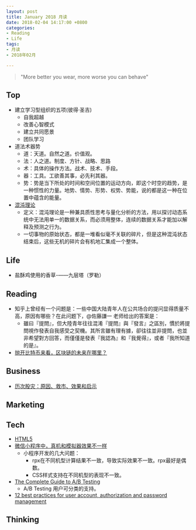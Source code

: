 ```yaml
---
layout: post
title: January 2018 月读
date: 2018-02-04 14:17:00 +0800
categories:
- Reading
- Life
tags:
- 月读
- 2018年02月

---
```


<blockquote class="blockquote-center">
<p>"More better you wear, more worse you can behave"</p>
</blockquote>

## Top

- 建立学习型组织的五项(彼得·圣吉)
	- 自我超越
	- 改善心智模式
	- 建立共同愿景
	- 团队学习
- 道法术器势
	- 道：天道。自然之道。价值观。
	- 法：人之道。制度、方针、战略、思路
	- 术：具体的操作方法。战术、技术、手段。
	- 器：工具。工欲善其事，必先利其器。
	- 势：势是当下所处的时间和空间位置的运动方向，即这个时空的趋势，是一种惯性的力量。地势、情势、形势、权势、势能，说的都是这一种在位置中蕴含的能量。 
- [混沌理论](https://zh.wikipedia.org/wiki/%E6%B7%B7%E6%B2%8C%E7%90%86%E8%AE%BA)
	- 定义：混沌理论是一种兼具质性思考与量化分析的方法，用以探讨动态系统中无法用单一的数据关系，而必须用整体，连续的数据关系才能加以解释及预测之行为。
	- 一切事物的原始状态，都是一堆看似毫不关联的碎片，但是这种混沌状态结束后，这些无机的碎片会有机地汇集成一个整体。

## Life

- 盐酥鸡使用的香草-——九层塔（罗勒）


## Reading

- 知乎上曾经有一个问题是：一些中国大陆青年人在公共场合的提问显得质量不高，原因有哪些？在此问题下，@佐藤謙一 老师给出的答案是：
	- 雖曰『提問』，但大陸青年往往混淆『提問』與『發言』之區別，慣於將提問視作發表自我感受之契機。其所言雖有理有據，卻往往並非提問，也並非希望對方回答，而僅僅是發表『我認為』和『我覺得』，或者『我所知道的是』。
- [抛开比特币来看，区块链的未来在哪里？](https://mp.weixin.qq.com/s/KtAHyk3vFMhBj9fKMLCJAg)


## Business

- [历次股灾：原因、救市、效果和启示](http://www.huangrong123.com/?p=8360)


## Marketing


## Tech

- [HTML5](https://developer.mozilla.org/zh-CN/docs/Web/Guide/HTML/HTML5)
- [微信小程序中，真机和模拟器效果不一样](http://blog.csdn.net/tangxiujiang/article/details/77606696)
	- 小程序开发的几大问题：
		- rpx在不同机型计算结果不一致，导致实际效果不一致。rpx最好是偶数。
		- CSS样式支持在不同机型的表现不一致。
- [The Complete Guide to A/B Testing](https://vwo.com/ab-testing/)
	- A/B Testing 用户可分类的支持。
- [12 best practices for user account, authorization and password management](https://cloudplatform.googleblog.com/2018/01/12-best-practices-for-user-account.html)


## Thinking

